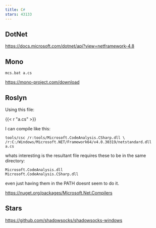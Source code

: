 ```yaml
---
title: C#
stars: 43133
---
```


## DotNet

<https://docs.microsoft.com/dotnet/api?view=netframework-4.8>

## Mono

~~~
mcs.bat a.cs
~~~

<https://mono-project.com/download>

## Roslyn

Using this file:

{{< r "a.cs" >}}

I can compile like this:

~~~
tools/csc /r:tools/Microsoft.CodeAnalysis.CSharp.dll \
/r:C:/Windows/Microsoft.NET/Framework64/v4.0.30319/netstandard.dll a.cs
~~~

whats interesting is the resultant file requires these to be in the same
directory:

~~~
Microsoft.CodeAnalysis.dll
Microsoft.CodeAnalysis.CSharp.dll
~~~

even just having them in the PATH doesnt seem to do it.

<https://nuget.org/packages/Microsoft.Net.Compilers>

## Stars

<https://github.com/shadowsocks/shadowsocks-windows>
